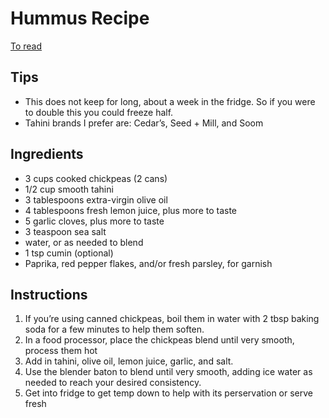 # Hummus Recipe

[To read](https://www.seriouseats.com/israeli-style-extra-smooth-hummus-recipe)

## Tips

- This does not keep for long, about a week in the fridge. So if you were to double this you could freeze half.
- Tahini brands I prefer are: Cedar’s, Seed + Mill, and Soom

## Ingredients

- 3 cups cooked chickpeas (2 cans)
- 1/2 cup smooth tahini
- 3 tablespoons extra-virgin olive oil
- 4 tablespoons fresh lemon juice, plus more to taste
- 5 garlic cloves, plus more to taste
- 3 teaspoon sea salt
- water, or as needed to blend
- 1 tsp cumin (optional)
- Paprika, red pepper flakes, and/or fresh parsley, for garnish

## Instructions

1. If you’re using canned chickpeas, boil them in water with 2 tbsp baking soda for a few minutes to help them soften.
1. In a food processor, place the chickpeas blend until very smooth, process them hot
1. Add in tahini, olive oil, lemon juice, garlic, and salt.
1. Use the blender baton to blend until very smooth, adding ice water as needed to reach your desired consistency.
1. Get into fridge to get temp down to help with its perservation or serve fresh
